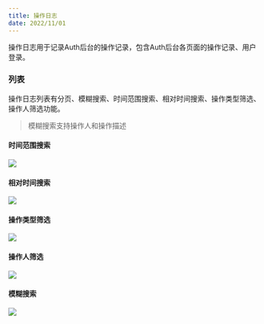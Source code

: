 ```yaml
---
title: 操作日志
date: 2022/11/01
---
```


操作日志用于记录Auth后台的操作记录，包含Auth后台各页面的操作记录、用户登录。

### 列表

操作日志列表有分页、模糊搜索、时间范围搜索、相对时间搜索、操作类型筛选、操作人筛选功能。

> 模糊搜索支持操作人和操作描述

#### 时间范围搜索

![](\stack\auth\operationLog-time-range-search.png)

#### 相对时间搜索

![](\stack\auth\operationLog-relativ-time-search.png)

#### 操作类型筛选

![](\stack\auth\operationLog-operation-type-search.png)

#### 操作人筛选

![](\stack\auth\operationLog-operator-search.png)

#### 模糊搜索

![](\stack\auth\operationLog-search.png)